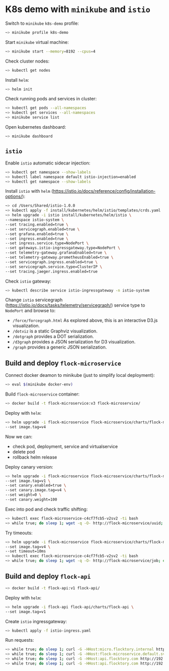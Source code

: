 # K8s demo with `minikube` and `istio`

Switch to `minikube` `k8s-demo` profile:
```bash
~> minikube profile k8s-demo
```

Start `minikube` virtual machine:
```bash
~> minikube start --memory=8192 --cpus=4
```

Check cluster nodes:
```bash
~> kubectl get nodes
```

Install `helm`:
```bash
~> helm init
```

Check running pods and services in cluster:
```bash
~> kubectl get pods --all-namespaces
~> kubectl get services --all-namespaces
~> minikube service list
```

Open kubernetes dashboard:
```bash
~> minikube dashboard
```

## `istio`

Enable `istio` automatic sidecar injection:
```bash
~> kubectl get namespace --show-labels
~> kubectl label namespace default istio-injection=enabled
~> kubectl get namespace --show-labels
```

Install `istio` with `helm` (https://istio.io/docs/reference/config/installation-options/):
```bash
~> cd /Users/Shared/istio-1.0.0
~> kubectl apply -f install/kubernetes/helm/istio/templates/crds.yaml
~> helm upgrade -i istio install/kubernetes/helm/istio \
--namespace istio-system \
--set tracing.enabled=true \
--set servicegraph.enabled=true \
--set grafana.enabled=true \
--set ingress.enabled=true \
--set ingress.service.type=NodePort \
--set gateways.istio-ingressgateway.type=NodePort \
--set telemetry-gateway.grafanaEnabled=true \
--set telemetry-gateway.prometheusEnabled=true \
--set servicegraph.ingress.enabled=true \
--set servicegraph.service.type=ClusterIP \
--set tracing.jaeger.ingress.enabled=true
```

Check `istio` gateway:
```bash
~> kubectl describe service istio-ingressgateway -n istio-system
```

Change `istio` servicegraph (https://istio.io/docs/tasks/telemetry/servicegraph/) service type to `NodePort` and browse to:

- `/force/forcegraph.html` As explored above, this is an interactive D3.js visualization.
- `/dotviz` is a static Graphviz visualization.
- `/dotgraph` provides a DOT serialization.
- `/d3graph` provides a JSON serialization for D3 visualization.
- `/graph` provides a generic JSON serialization.

## Build and deploy `flock-microservice`

Connect docker deamon to minikube (just to simplify local deployment):
```bash
~> eval $(minikube docker-env)
```

Build `flock-microservice` container:
```bash
~> docker build -t flock-microservice:v3 flock-microservice/
```

Deploy with `helm`:
```bash
~> helm upgrade -i flock-microservice flock-microservice/charts/flock-microservice \
--set image.tag=v4
```

Now we can:
- check pod, deployment, service and virtualservice
- delete pod
- rollback helm release

Deploy canary version:
```bash
~> helm upgrade -i flock-microservice flock-microservice/charts/flock-microservice \
--set image.tag=v1 \
--set canary.enabled=true \
--set canary.image.tag=v4 \
--set weight=0 \
--set canary.weight=100
```

Exec into pod and check traffic shifting:
```bash
~> kubectl exec flock-microservice-c4cf7fcb5-v2sv2 -ti bash
~> while true; do sleep 1; wget -q -O- http://flock-microservice/uuid; echo ''; done
```

Try timeouts:
```bash
~> helm upgrade -i flock-microservice flock-microservice/charts/flock-microservice \
--set image.tag=v4 \
--set timeout=10ms
~> kubectl exec flock-microservice-c4cf7fcb5-v2sv2 -ti bash
~> while true; do sleep 1; wget -q -O- http://flock-microservice/job; echo ''; done
```

## Build and deploy `flock-api`

```bash
~> docker build -t flock-api:v1 flock-api/
```

Deploy with `helm`:

```bash
~> helm upgrade -i flock-api flock-api/charts/flock-api \
--set image.tag=v1
```

Create `istio` ingressgateway:
```bash
~> kubectl apply -f istio-ingress.yaml
```

Run requests:
```bash
~> while true; do sleep 1; curl -G -HHost:micro.flocktory.internal http://192.168.99.101:31380/uuid; echo ''; done
~> while true; do sleep 1; curl -G -HHost:flock-microservice.default.svc.cluster.local http://192.168.99.101:31380/uuid; echo ''; done
~> while true; do sleep 1; curl -G -HHost:api.flocktory.com http://192.168.99.101:31380/parallel-requests; echo ''; done
~> while true; do sleep 1; curl -G -HHost:api.flocktory.com http://192.168.99.101:31380/sequential-requests; echo ''; done

```
